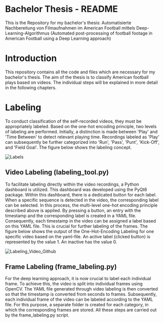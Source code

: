 # Bachelor Thesis - README
This is the Repository for my bachelor's thesis: Automatisierte Nachbereitung von Filmaufnahmen im American Football mittels Deep-Learning-Algorithmus (Automated post-processing of football footage in American Football using a Deep Learning approach)

# Introduction
This repository contains all the code and files which are necessary for my bachelor's thesis. The aim of the thesis is to classify American football plays based on videos. The individual steps will be explained in more detail in the following chapters.

# Labeling 
To conduct classification of the self-recorded videos, they must be appropriately labeled. Based on the one-hot encoding principle, two levels of labeling are performed. Initially, a distinction is made between 'Play' and 'Time Between' to detect relevant playing time. Recordings labeled as 'Play' can subsequently be further categorized into 'Run', 'Pass', 'Punt', 'Kick-Off', and 'Field Goal'. 
The figure below shows the labeling concept.

![Labels](https://github.com/sebpar01/AmericanFootballAnalysis/assets/101809039/75fbd26a-7c68-41ca-ba8e-3cea10f8286a)


## Video Labeling (labeling_tool.py)

To facilitate labeling directly within the video recordings, a Python dashboard is utilized. This dashboard was developed using the PyQt6 package. Within this dashboard, there is a dedicated button for each label. When a specific sequence is detected in the video, the corresponding label can be selected. In this process, the multi-level one-hot encoding principle described above is applied.
By pressing a button, an entry with the timestamp and the corresponding label is created in a YAML file. Consequently, each timestamp in the video can be assigned a label based on this YAML file. This is crucial for further labeling of the frames.
The figure below shows the output of the One-Hot-Encoding Labeling for one specific video based on the yaml-file. An active label (clicked button) is represented by the value 1. An inactive has the value 0. 

![Labeling_Video_Github](https://github.com/sebpar01/AmericanFootballAnalysis/assets/101809039/2bb56ab5-c1e0-45b5-b38a-e95dedf76c15)


## Frame Labeling (frame_labeling.py)
For the deep learning approach, it is now crucial to label each individual frame. To achieve this, the video is split into individual frames using OpenCV. The YAML file generated through video labeling is then converted so that the timestamp is converted from seconds to frames.
Subsequently, each individual frame of the video can be labeled according to the YAML file. For this purpose, a separate folder is created for each category, in which the corresponding frames are stored.
All these steps are carried out by the frame_labeling.py script.
